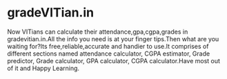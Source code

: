 # gradeVITian.in
Now VITians can calculate their attendance,gpa,cgpa,grades in gradevitian.in.All the info you need is at your finger tips.Then what are you waiting for?Its free,reliable,accurate and handier to use.It comprises of different sections named attendance calculator, CGPA estimator, Grade predictor, Grade calculator, GPA calculator, CGPA calculator.Have most out of it and Happy Learning.
